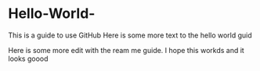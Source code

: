 # Hello-World-
This is a guide to use GitHub 
Here is some more text to the hello world guid 


  Here is some more edit with the ream me guide. 
  I hope this workds and it looks goood 
  
